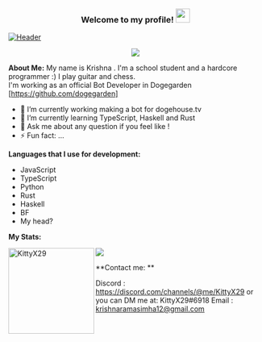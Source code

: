 <h3 align="center">
  Welcome to my profile!
  <img src="https://media.giphy.com/media/hvRJCLFzcasrR4ia7z/giphy.gif" width="28">
</h3>

[![Header](https://raw.githubusercontent.com/KittyX29/KittyX29/main/icons/Screenshot%202021-05-08%20at%2011.16.15%20AM.png "Header")](https://raw.githubusercontent.com/KittyX29/KittyX29/main/icons/Screenshot%202021-05-08%20at%2011.16.15%20AM.png)



<p align="center">
  <a href="https://github.com/DenverCoder1/readme-typing-svg"><img src="https://readme-typing-svg.herokuapp.com?color=36BCF7FF&lines=Full+stack+Bot+Developer;Self+taught+programmer;Always%20learning%20new%20things&center=true&width=380&height=45"></a>
</p>

**About Me:**
My name is Krishna . I'm a school student and a hardcore programmer :) I play guitar and chess.  
I'm working as an official Bot Developer in Dogegarden [https://github.com/dogegarden] 
- 🔭 I’m currently working making a bot for dogehouse.tv
- 🌱 I’m currently learning TypeScript, Haskell and Rust 
- 💬 Ask me about any question if you feel like !
- ⚡ Fun fact: ...

**Languages that I use for development:**
- JavaScript
- TypeScript
- Python
- Rust
- Haskell
- BF
- My head?

**My Stats:**


<img height="170" align="left" src="https://github-readme-stats.vercel.app/api?username=KittyX29&count_private=true&include_all_commits=true&theme=onedark" alt="KittyX29" />
<img src="https://github-readme-stats.vercel.app/api/top-langs/?username=KittyX29&layout=compact&theme=onedark" />

**Contact me: **

Discord : https://discord.com/channels/@me/KittyX29 or you can DM me at: KittyX29#6918
Email   : krishnaramasimha12@gmail.com





